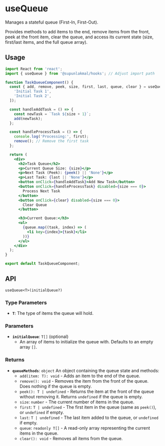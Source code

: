 # useQueue

Manages a stateful queue (First-In, First-Out).

Provides methods to add items to the end, remove items from the front, peek at the front item, clear the queue, and access its current state (size, first/last items, and the full queue array).

## Usage

```jsx
import React from 'react';
import { useQueue } from '@supunlakmal/hooks'; // Adjust import path

function TaskQueueComponent() {
  const { add, remove, peek, size, first, last, queue, clear } = useQueue<string>([
    'Initial Task 1',
    'Initial Task 2',
  ]);

  const handleAddTask = () => {
    const newTask = `Task ${size + 1}`;
    add(newTask);
  };

  const handleProcessTask = () => {
    console.log('Processing:', first);
    remove(); // Remove the first task
  };

  return (
    <div>
      <h2>Task Queue</h2>
      <p>Current Queue Size: {size}</p>
      <p>Next Task (Peek): {peek() || 'None'}</p>
      <p>Last Task: {last || 'None'}</p>
      <button onClick={handleAddTask}>Add New Task</button>
      <button onClick={handleProcessTask} disabled={size === 0}>
        Process Next Task
      </button>
      <button onClick={clear} disabled={size === 0}>
        Clear Queue
      </button>

      <h3>Current Queue:</h3>
      <ul>
        {queue.map((task, index) => (
          <li key={index}>{task}</li>
        ))}
      </ul>
    </div>
  );
}

export default TaskQueueComponent;

```

## API

`useQueue<T>(initialQueue?)`

### Type Parameters

-   **`T`**: The type of items the queue will hold.

### Parameters

-   **`initialQueue`**: `T[]` (optional)
    -   An array of items to initialize the queue with. Defaults to an empty array `[]`.

### Returns

-   **`queueMethods`**: `object`
    An object containing the queue state and methods:
    -   `add(item: T): void` - Adds an item to the end of the queue.
    -   `remove(): void` - Removes the item from the front of the queue. Does nothing if the queue is empty.
    -   `peek(): T | undefined` - Returns the item at the front of the queue without removing it. Returns `undefined` if the queue is empty.
    -   `size`: `number` - The current number of items in the queue.
    -   `first`: `T | undefined` - The first item in the queue (same as `peek()`), or `undefined` if empty.
    -   `last`: `T | undefined` - The last item added to the queue, or `undefined` if empty.
    -   `queue`: `readonly T[]` - A read-only array representing the current items in the queue.
    -   `clear(): void` - Removes all items from the queue.
